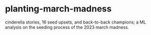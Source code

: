 # planting-march-madness
cinderella stories, 16 seed upsets, and back-to-back champions; a ML analysis on the seeding process of the 2023 march madness.
